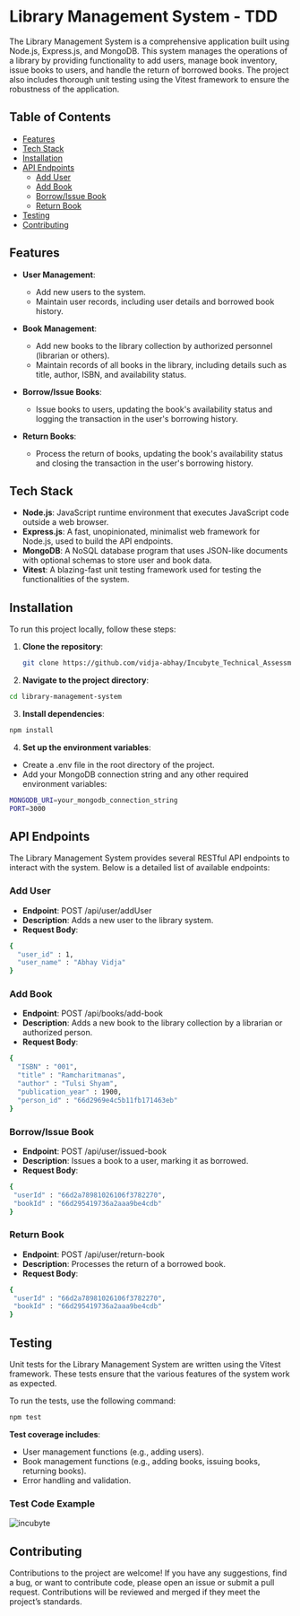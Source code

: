 # Library Management System - TDD

The Library Management System is a comprehensive application built using Node.js, Express.js, and MongoDB. This system manages the operations of a library by providing functionality to add users, manage book inventory, issue books to users, and handle the return of borrowed books. The project also includes thorough unit testing using the Vitest framework to ensure the robustness of the application.

## Table of Contents

- [Features](#features)
- [Tech Stack](#tech-stack)
- [Installation](#installation)
- [API Endpoints](#api-endpoints)
  - [Add User](#add-user)
  - [Add Book](#add-book)
  - [Borrow/Issue Book](#borrowissue-book)
  - [Return Book](#return-book)
- [Testing](#testing)
- [Contributing](#contributing)

## Features

- **User Management**: 
  - Add new users to the system.
  - Maintain user records, including user details and borrowed book history.
  
- **Book Management**: 
  - Add new books to the library collection by authorized personnel (librarian or others).
  - Maintain records of all books in the library, including details such as title, author, ISBN, and availability status.

- **Borrow/Issue Books**:
  - Issue books to users, updating the book's availability status and logging the transaction in the user's borrowing history.
  
- **Return Books**:
  - Process the return of books, updating the book's availability status and closing the transaction in the user's borrowing history.

## Tech Stack

- **Node.js**: JavaScript runtime environment that executes JavaScript code outside a web browser.
- **Express.js**: A fast, unopinionated, minimalist web framework for Node.js, used to build the API endpoints.
- **MongoDB**: A NoSQL database program that uses JSON-like documents with optional schemas to store user and book data.
- **Vitest**: A blazing-fast unit testing framework used for testing the functionalities of the system.

## Installation

To run this project locally, follow these steps:

1. **Clone the repository**:
   ```bash
   git clone https://github.com/vidja-abhay/Incubyte_Technical_Assessment.git

2. **Navigate to the project directory**:

  ```bash
  cd library-management-system
  ```

3. **Install dependencies**:
```bash
npm install
```
4. **Set up the environment variables**:

  - Create a .env file in the root directory of the project.
  - Add your MongoDB connection string and any other required environment variables:
  ```bash
  MONGODB_URI=your_mongodb_connection_string
PORT=3000
```

## API Endpoints

The Library Management System provides several RESTful API endpoints to interact with the system. Below is a detailed list of available endpoints:

### Add User

- **Endpoint**: POST /api/user/addUser
- **Description**: Adds a new user to the library system.
- **Request Body**:
```bash
{
  "user_id" : 1,
  "user_name" : "Abhay Vidja"
}
```

### Add Book

- **Endpoint**: POST /api/books/add-book
- **Description**: Adds a new book to the library collection by a librarian or authorized person.
- **Request Body**:
```bash
{
  "ISBN" : "001",
  "title" : "Ramcharitmanas",
  "author" : "Tulsi Shyam",
  "publication_year" : 1900,
  "person_id" : "66d2969e4c5b11fb171463eb"
}
```

### Borrow/Issue Book
- **Endpoint**: POST /api/user/issued-book
- **Description**: Issues a book to a user, marking it as borrowed.
- **Request Body**:
```bash
{
 "userId" : "66d2a78981026106f3782270",
 "bookId" : "66d295419736a2aaa9be4cdb"
}
```

### Return Book
- **Endpoint**: POST /api/user/return-book
- **Description**: Processes the return of a borrowed book.
- **Request Body**:
```bash
{
 "userId" : "66d2a78981026106f3782270",
 "bookId" : "66d295419736a2aaa9be4cdb"
}
```

## Testing

Unit tests for the Library Management System are written using the Vitest framework. These tests ensure that the various features of the system work as expected.

To run the tests, use the following command:

```bash
npm test
```

**Test coverage includes**:

- User management functions (e.g., adding users).
- Book management functions (e.g., adding books, issuing books, returning books).
- Error handling and validation.

### Test Code Example

![incubyte](https://github.com/user-attachments/assets/a3522e5e-be12-4223-a995-2513716e975c)

## Contributing

Contributions to the project are welcome! If you have any suggestions, find a bug, or want to contribute code, please open an issue or submit a pull request. Contributions will be reviewed and merged if they meet the project’s standards.